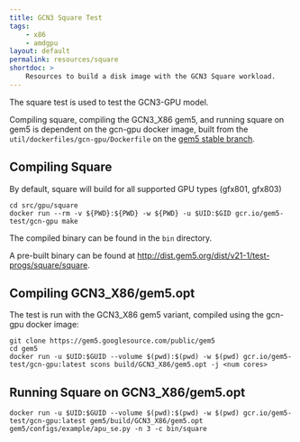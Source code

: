 ```yaml
---
title: GCN3 Square Test
tags:
    - x86
    - amdgpu
layout: default
permalink: resources/square
shortdoc: >
    Resources to build a disk image with the GCN3 Square workload.
---
```


The square test is used to test the GCN3-GPU model.

Compiling square, compiling the GCN3_X86 gem5, and running square on gem5 is dependent on the gcn-gpu docker image, built from the `util/dockerfiles/gcn-gpu/Dockerfile` on the [gem5 stable branch](https://gem5.googlesource.com/public/gem5/+/refs/heads/stable).

## Compiling Square

By default, square will build for all supported GPU types (gfx801, gfx803)
```
cd src/gpu/square
docker run --rm -v ${PWD}:${PWD} -w ${PWD} -u $UID:$GID gcr.io/gem5-test/gcn-gpu make
```

The compiled binary can be found in the `bin` directory.

A pre-built binary can be found at <http://dist.gem5.org/dist/v21-1/test-progs/square/square>.

## Compiling GCN3_X86/gem5.opt

The test is run with the GCN3_X86 gem5 variant, compiled using the gcn-gpu docker image:

```
git clone https://gem5.googlesource.com/public/gem5
cd gem5
docker run -u $UID:$GUID --volume $(pwd):$(pwd) -w $(pwd) gcr.io/gem5-test/gcn-gpu:latest scons build/GCN3_X86/gem5.opt -j <num cores>
```

## Running Square on GCN3_X86/gem5.opt

```
docker run -u $UID:$GUID --volume $(pwd):$(pwd) -w $(pwd) gcr.io/gem5-test/gcn-gpu:latest gem5/build/GCN3_X86/gem5.opt gem5/configs/example/apu_se.py -n 3 -c bin/square
```
